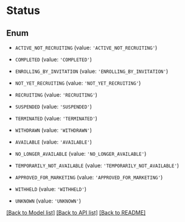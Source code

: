# Status


## Enum

* `ACTIVE_NOT_RECRUITING` (value: `'ACTIVE_NOT_RECRUITING'`)

* `COMPLETED` (value: `'COMPLETED'`)

* `ENROLLING_BY_INVITATION` (value: `'ENROLLING_BY_INVITATION'`)

* `NOT_YET_RECRUITING` (value: `'NOT_YET_RECRUITING'`)

* `RECRUITING` (value: `'RECRUITING'`)

* `SUSPENDED` (value: `'SUSPENDED'`)

* `TERMINATED` (value: `'TERMINATED'`)

* `WITHDRAWN` (value: `'WITHDRAWN'`)

* `AVAILABLE` (value: `'AVAILABLE'`)

* `NO_LONGER_AVAILABLE` (value: `'NO_LONGER_AVAILABLE'`)

* `TEMPORARILY_NOT_AVAILABLE` (value: `'TEMPORARILY_NOT_AVAILABLE'`)

* `APPROVED_FOR_MARKETING` (value: `'APPROVED_FOR_MARKETING'`)

* `WITHHELD` (value: `'WITHHELD'`)

* `UNKNOWN` (value: `'UNKNOWN'`)

[[Back to Model list]](../README.md#documentation-for-models) [[Back to API list]](../README.md#documentation-for-api-endpoints) [[Back to README]](../README.md)


